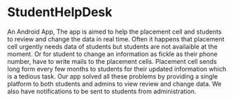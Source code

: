 # StudentHelpDesk
An Android App, The app is aimed to help the placement cell and students to review and change the data in real time.
Often it happens that placement cell urgently needs data of students but students are not availaible at the moment.
Or for student to change an information as fickle as their phone number, have to write mails to the placement cells.
Placement cell sends long form every few months to students for their updated information which is a tedious task.
Our app solved all these problems by providing a single platform to both students and admins to view review and change data.
We also have notifications to be sent to students from administration.
